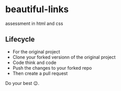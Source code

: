 # beautiful-links
assessment in html and css
 
##  Lifecycle
- For the original project
- Clone your forked versionn of the original project
- Code think and code
- Push the changes to your forked repo
- Then create a pull request

Do your best 😉.